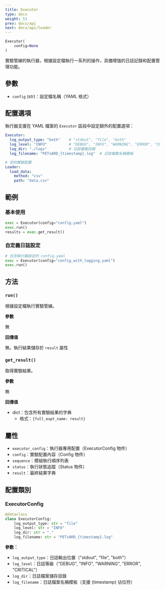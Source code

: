 ```yaml
---
title: Executor
type: docs
weight: 51
prev: docs/api
next: docs/api/loader
---
```



```python
Executor(
    config=None
)
```

實驗管線的執行器，根據設定檔執行一系列的操作，具備增強的日誌記錄和配置管理功能。

## 參數

- `config` (str)：設定檔名稱（YAML 格式）

## 配置選項

執行器支援在 YAML 檔案的 `Executor` 區段中設定額外的配置選項：

```yaml
Executor:
  log_output_type: "both"    # "stdout", "file", "both"
  log_level: "INFO"          # "DEBUG", "INFO", "WARNING", "ERROR", "CRITICAL"
  log_dir: "./logs"          # 日誌檔案目錄
  log_filename: "PETsARD_{timestamp}.log"  # 日誌檔案名稱模板

# 您的實驗配置
Loader:
  load_data:
    method: "csv"
    path: "data.csv"
```

## 範例

### 基本使用
```python
exec = Executor(config="config.yaml")
exec.run()
results = exec.get_result()
```

### 自定義日誌設定
```python
# 包含執行器設定的 config.yaml
exec = Executor(config="config_with_logging.yaml")
exec.run()
```

## 方法

### `run()`

根據設定檔執行實驗管線。

**參數**

無

**回傳值**

無。執行結果儲存於 `result` 屬性

### `get_result()`

取得實驗結果。

**參數**

無

**回傳值**

- dict：包含所有實驗結果的字典
  - 格式：`{full_expt_name: result}`

## 屬性

- `executor_config`：執行器專用配置（ExecutorConfig 物件）
- `config`：實驗配置內容（Config 物件）
- `sequence`：模組執行順序列表
- `status`：執行狀態追蹤（Status 物件）
- `result`：最終結果字典

## 配置類別

### ExecutorConfig

```python
@dataclass
class ExecutorConfig:
    log_output_type: str = "file"
    log_level: str = "INFO"
    log_dir: str = "."
    log_filename: str = "PETsARD_{timestamp}.log"
```

**參數：**
- `log_output_type`：日誌輸出位置（"stdout", "file", "both"）
- `log_level`：日誌等級（"DEBUG", "INFO", "WARNING", "ERROR", "CRITICAL"）
- `log_dir`：日誌檔案儲存目錄
- `log_filename`：日誌檔案名稱模板（支援 {timestamp} 佔位符）